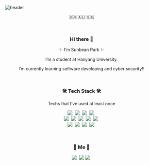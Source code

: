 <!--
### Hi there 👋


✨ I'm Sunbean Park ✨   
   
- 🔭 I’m currently working on Hanyang University.
- 🌱 I’m currently learning software developing and cyber security!!


- 👯 I’m looking to collaborate on ...
- 🤔 I’m looking for help with ...
- 💬 Ask me about ...
- 📫 How to reach me: ...
- 😄 Pronouns: ...
- ⚡ Fun fact: ...
-->


![header](https://capsule-render.vercel.app/api?type=waving&color=75c7ea&height=300&section=header&text=Sunbean%20Park&fontSize=85&animation=twinkling)


<p align="center">🇰🇷 🇦🇺 🇸🇬</p>

<br>

<h3 align="center">Hi there 👋</h3>
<p align="center">✨ I'm Sunbean Park ✨</p>
<p align="center">I’m a student at Hanyang University.</p>
<p align="center">I’m currently learning software developing and cyber security!!</p>


<br>

<h3 align="center">🛠 Tech Stack 🛠</h3>

<p align="center"> Techs that I've used at least once </p>

<p align="center"> 
  <img src="https://img.shields.io/badge/Python-3766AB?style=flat-square&logo=Python&logoColor=white"/></a>&nbsp 
  <img src="https://img.shields.io/badge/Java-007396?style=flat-square&logo=Java&logoColor=white"/></a>&nbsp 
  <img src="https://img.shields.io/badge/C++-00599C?style=flat-square&logo=C%2B%2B&logoColor=white"/></a>&nbsp 
  <img src="https://img.shields.io/badge/C-A8B9CC?style=flat-square&logo=C&logoColor=white"/></a>&nbsp 
  <br>
  <img src="https://img.shields.io/badge/HTML-E34F26?style=flat-square&logo=HTML5&logoColor=white"/></a>&nbsp  
  <img src="https://img.shields.io/badge/css-1572B6?style=flat-square&logo=css3&logoColor=white"/></a>&nbsp  
  <img src="https://img.shields.io/badge/Javascript-ffb13b?style=flat-square&logo=javascript&logoColor=white"/></a>&nbsp 
  <img src="https://img.shields.io/badge/Node.js-339933?style=flat-square&logo=Node.js&logoColor=white"/></a>&nbsp   
  <img src="https://img.shields.io/badge/React-61DAFB?style=flat-square&logo=React&logoColor=white"/></a>&nbsp 
  <br>
  <img src="https://img.shields.io/badge/Oracle-F80000?style=flat-square&logo=Oracle&logoColor=white"/></a>&nbsp 
  <img src="https://img.shields.io/badge/aws-333664?style=flat-square&logo=amazon-aws&logoColor=white"/></a>&nbsp 
  <img src="https://img.shields.io/badge/Git-F05032?style=flat-square&logo=Git&logoColor=white"/></a>&nbsp
  <img src="https://img.shields.io/badge/Notion-000000?style=flat-square&logo=Notion&logoColor=white"/></a>&nbsp
</p>

<br>

<h3 align="center"> 🐋 Me 🐋 </h3>
<p align="center">
  <a href="https://www.instagram.com/ssunny_bean_.v/"><img src="https://img.shields.io/badge/Instagram-E4405F?style=flat-square&logo=Instagram&logoColor=white&link=https://www.instagram.com/ssunny_bean_.v/"/></a>&nbsp
  <a href="mailto:sunbeanp@naver.com"><img src="https://img.shields.io/badge/Gmail-d14836?style=flat-square&logo=Gmail&logoColor=white&link=sunbeanp@naver.com"/></a>
  <a href="https://github.com/whaleflyingsky/"><img src="https://img.shields.io/badge/GitHub-181717?style=flat-square&logo=GitHub&logoColor=white"/></a>&nbsp
</p>
<br>

<!-- [![Sunbean's github stats](https://github-readme-stats.vercel.app/api?username=whaleflyingsky&show_icons=true&theme=cobalt&count_private=true)](https://github.com/anuraghazra/github-readme-stats)

<p align="center">
<img src="https://github-readme-stats.vercel.app/api/top-langs/?username=whaleflyingsky&layout=compact&theme=vision-friendly-dark&langs_count=3"/>
</p> -->
